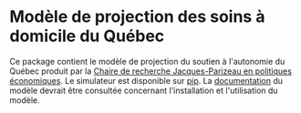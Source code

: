 # Modèle de projection des soins à domicile du Québec

Ce package contient le modèle de projection du soutien à l'autonomie du Québec produit par la [Chaire de recherche Jacques-Parizeau en politiques économiques](https://cjp.hec.ca/). Le simulateur est disponible sur [pip](https://pypi.org/project/simsad/). La [documentation](https://rsi-models.github.io/SimSAD/) du modèle devrait être consultée concernant l'installation et l'utilisation du modèle.
